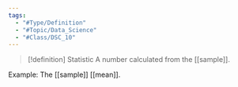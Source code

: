 ```yaml
---
tags:
  - "#Type/Definition"
  - "#Topic/Data_Science"
  - "#Class/DSC_10"
---
```


> [!definition] Statistic
> A number calculated from the [[sample]].

Example: The [[sample]] [[mean]].